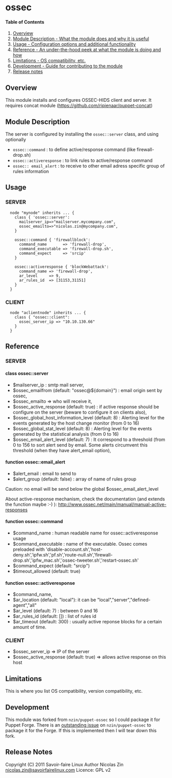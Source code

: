 # ossec

#### Table of Contents

1. [Overview](#overview)
2. [Module Description - What the module does and why it is useful](#module-description)
3. [Usage - Configuration options and additional functionality](#usage)
4. [Reference - An under-the-hood peek at what the module is doing and how](#reference)
5. [Limitations - OS compatibility, etc.](#limitations)
6. [Development - Guide for contributing to the module](#development)
7. [Release notes](#release-notes)

## Overview

This module installs and configures OSSEC-HIDS client and server.
It requires concat module (https://github.com/ripienaar/puppet-concat)

## Module Description

The server is configured by installing the `ossec::server` class, and using optionally

 * `ossec::command`        : to define active/response command (like firewall-drop.sh)
 * `ossec::activeresponse` : to link rules to active/response command
 * `ossec:: email_alert`   : to receive to other email adress specific group of rules information

## Usage

### SERVER

```
  node "mynode" inherits ... {
    class { 'ossec::server':
      mailserver_ip=>"mailserver.mycompany.com",
      ossec_emailto=>"nicolas.zin@mycompany.com",
    }

    ossec::command { 'firewallblock':
      command_name       => 'firewall-drop',
      command_executable => 'firewall-drop.sh',
      command_expect     => 'srcip'
    }

    ossec::activeresponse { 'blockWebattack':
      command_name => 'firewall-drop',
      ar_level     => 9,
      ar_rules_id  => [31153,31151]
    }
  }
```

### CLIENT
```
  node "aclientnode" inherits ... {
    class { "ossec::client":
      ossec_server_ip => "10.10.130.66"
    }
  }
```

## Reference

### SERVER

#### class ossec::server
 * $mailserver_ip	:  smtp mail server,
 * $ossec_emailfrom (default: "ossec@${domain}") : email origin sent by ossec,
 * $ossec_emailto    => who will receive it,
 * $ossec_active_response (default: true) :  if active response should be configure on the server (beware to configure it on clients also),
 * $ossec_global_host_information_level (default: 8) : Alerting level for the events generated by the host change monitor (from 0 to 16)
 * $ossec_global_stat_level (default: 8) : Alerting level for the events generated by the statistical analysis (from 0 to 16)	
 * $ossec_email_alert_level (default: 7) : It correspond to a threshold (from 0 to 156 to sort alert send by email. Some alerts circumvent this threshold (when they have alert_email option),


#### function ossec::email_alert
 * $alert_email        : email to send to
 * $alert_group (default: false) : array of name of rules group 

Caution: no email will be send below the global $ossec_email_alert_level

About active-response mechanism, check the documentation (and extends the function maybe :-) ): http://www.ossec.net/main/manual/manual-active-responses

#### function ossec::command
 * $command_name        : human readable name for ossec::activeresponse usage
 * $command_executable  : name of the executable. Ossec comes preloaded with 'disable-account.sh','host-deny.sh','ipfw.sh','pf.sh','route-null.sh','firewall-drop.sh','ipfw_mac.sh','ossec-tweeter.sh','restart-ossec.sh'
 * $command_expect     (default: "srcip")
 * $timeout_allowed    (default: true)

#### function ossec::activeresponse
 * $command_name,
 * $ar_location     (default: "local"): it can be "local","server","defined-agent","all"
 * $ar_level        (default: 7)      : between 0 and 16
 * $ar_rules_id     (default: [])     : list of rules id
 * $ar_timeout      (default: 300)    : usually active reponse blocks for a certain amount of time.



### CLIENT
 * $ossec_server_ip => IP of the server
 * $ossec_active_response (default: true) => allows active response on this host

## Limitations

This is where you list OS compatibility, version compatibility, etc.

## Development

This module was forked from `nzin/puppet-ossec` so I could package it for Puppet Forge. There is
an [outstanding issue](https://github.com/nzin/puppet-ossec/issues/3) on `nzin/puppet-ossec` to
package it for the Forge. If this is implemented then I will tear down this fork.


## Release Notes

Copyright (C) 2011 Savoir-faire Linux
Author Nicolas Zin <nicolas.zin@savoirfairelinux.com>
Licence: GPL v2
